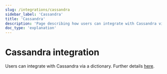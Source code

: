 ```yaml
---
slug: /integrations/cassandra
sidebar_label: 'Cassandra'
title: 'Cassandra'
description: 'Page describing how users can integrate with Cassandra via a dictionary.'
doc_type: 'explanation'
---
```


# Cassandra integration

Users can integrate with Cassandra via a dictionary. Further details [here](/sql-reference/dictionaries#cassandra).
